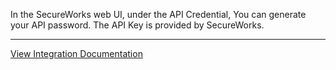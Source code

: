In the SecureWorks web UI, under the API Credential, You can generate your API password.
The API Key is provided by SecureWorks.

---
[View Integration Documentation](https://xsoar.pan.dev/docs/reference/integrations/dell-secureworks)